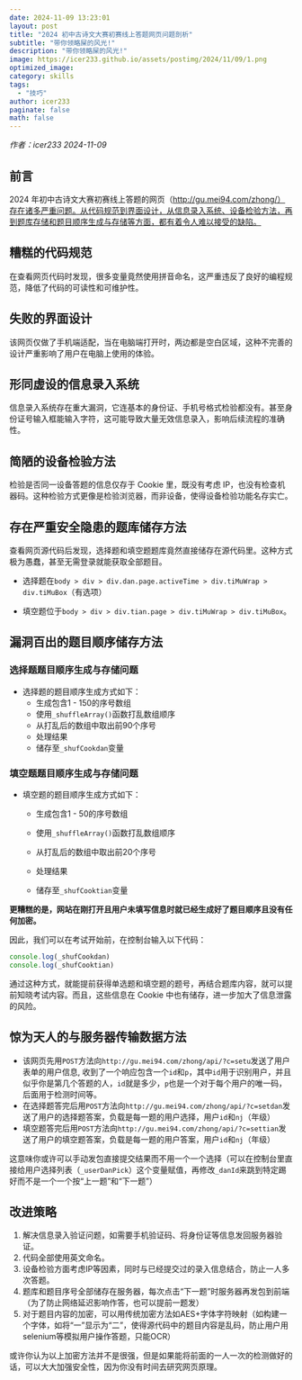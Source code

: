 ```yaml
---
date: 2024-11-09 13:23:01
layout: post
title: "2024 初中古诗文大赛初赛线上答题网页问题剖析"
subtitle: "带你领略屎的风光!"
description: "带你领略屎的风光!"
image: https://icer233.github.io/assets/postimg/2024/11/09/1.png
optimized_image:
category: skills
tags:
  - "技巧"
author: icer233
paginate: false
math: false
---
```


_作者：icer233 2024-11-09_

## 前言

2024 年初中古诗文大赛初赛线上答题的网页（http://gu.mei94.com/zhong/）存在诸多严重问题。从代码规范到界面设计，从信息录入系统、设备检验方法，再到题库存储和题目顺序生成与存储等方面，都有着令人难以接受的缺陷。

## 糟糕的代码规范

在查看网页代码时发现，很多变量竟然使用拼音命名，这严重违反了良好的编程规范，降低了代码的可读性和可维护性。

## 失败的界面设计

该网页仅做了手机端适配，当在电脑端打开时，两边都是空白区域，这种不完善的设计严重影响了用户在电脑上使用的体验。

## 形同虚设的信息录入系统

信息录入系统存在重大漏洞，它连基本的身份证、手机号格式检验都没有。甚至身份证号输入框能输入字符，这可能导致大量无效信息录入，影响后续流程的准确性。

## 简陋的设备检验方法

检验是否同一设备答题的信息仅存于 Cookie 里，既没有考虑 IP，也没有检查机器码。这种检验方式更像是检验浏览器，而非设备，使得设备检验功能名存实亡。

## 存在严重安全隐患的题库储存方法

查看网页源代码后发现，选择题和填空题题库竟然直接储存在源代码里。这种方式极为愚蠢，甚至无需登录就能获取全部题目。

- 选择题在`body > div > div.dan.page.activeTime > div.tiMuWrap > div.tiMuBox`（有选项）

- 填空题位于`body > div > div.tian.page > div.tiMuWrap > div.tiMuBox`。

## 漏洞百出的题目顺序储存方法

### 选择题题目顺序生成与存储问题

- 选择题的题目顺序生成方式如下：
  - 生成包含1 - 150的序号数组
  - 使用`_shuffleArray()`函数打乱数组顺序
  - 从打乱后的数组中取出前90个序号
  - 处理结果
  - 储存至`_shufCookdan`变量


### 填空题题目顺序生成与存储问题

- 填空题的题目顺序生成方式如下：

  - 生成包含1 - 50的序号数组

  - 使用`_shuffleArray()`函数打乱数组顺序

  - 从打乱后的数组中取出前20个序号

  - 处理结果

  - 储存至`_shufCooktian`变量

**更糟糕的是，网站在刚打开且用户未填写信息时就已经生成好了题目顺序且没有任何加密。**

因此，我们可以在考试开始前，在控制台输入以下代码：

```javascript
console.log(_shufCookdan)
console.log(_shufCooktian)
```

通过这种方式，就能提前获得单选题和填空题的题号，再结合题库内容，就可以提前知晓考试内容。而且，这些信息在 Cookie 中也有储存，进一步加大了信息泄露的风险。

## 惊为天人的与服务器传输数据方法

- 该网页先用`POST`方法向`http://gu.mei94.com/zhong/api/?c=setu`发送了用户表单的用户信息, 收到了一个响应包含一个`id`和`p`，其中`id`用于识别用户，并且似乎你是第几个答题的人，`id`就是多少，`p`也是一个对于每个用户的唯一码，后面用于检测时间等。
- 在选择题答完后用`POST`方法向`http://gu.mei94.com/zhong/api/?c=setdan`发送了用户的选择题答案，负载是每一题的用户选择，用户`id`和`nj`（年级）
- 填空题答完后用`POST`方法向`http://gu.mei94.com/zhong/api/?c=settian`发送了用户的填空题答案，负载是每一题的用户答案，用户`id`和`nj`（年级）

这意味你或许可以手动发包直接提交结果而不用一个一个选择（可以在控制台里直接给用户选择列表（`_userDanPick`）这个变量赋值，再修改`_danId`来跳到特定踢好而不是一个一个按“上一题”和“下一题”）

## 改进策略

1. 解决信息录入验证问题，如需要手机验证码、将身份证等信息发回服务器验证。
2. 代码全部使用英文命名。
3. 设备检验方面考虑IP等因素，同时与已经提交过的录入信息结合，防止一人多次答题。
4. 题库和题目序号全部储存在服务器，每次点击“下一题”时服务器再发包到前端（为了防止网络延迟影响作答，也可以提前一题发）
5. 对于题目内容的加密，可以用传统加密方法如AES+字体字符映射（如构建一个字体，如将“一”显示为“二”，使得源代码中的题目内容是乱码，防止用户用selenium等模拟用户操作答题，只能OCR）

或许你认为以上加密方法并不是很强，但是如果能将前面的一人一次的检测做好的话，可以大大加强安全性，因为你没有时间去研究网页原理。
